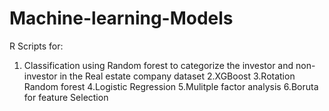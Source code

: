 # Machine-learning-Models

R Scripts for:

1. Classification using Random forest to categorize the investor and non-investor in the Real estate company dataset
2.XGBoost
3.Rotation Random forest
4.Logistic Regression 
5.Mulitple factor analysis
6.Boruta for feature Selection

